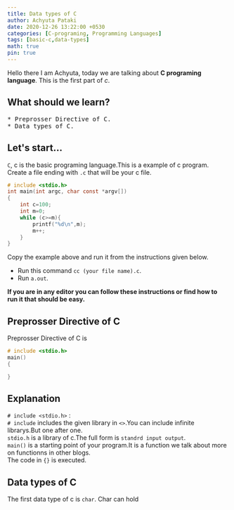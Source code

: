 ```yaml
---
title: Data types of C
author: Achyuta Pataki
date: 2020-12-26 13:22:00 +0530
categories: [C-programing, Programming Languages]
tags: [basic-c,data-types]
math: true
pin: true
---
```


Hello there I am Achyuta, today we are talking about **C programing language**. This is the first part of *c*.

## What should we learn?
<pre>
* Preprosser Directive of C.
* Data types of C.
</pre>

## Let's start...
`C`, c is the basic programing language.This is a example of c program.
Create a file ending with `.c` that will be your c file.

``` c
# include <stdio.h>
int main(int argc, char const *argv[])
{
	int c=100;
	int m=0;
	while (c>=m){
		printf("%d\n",m);
		m++;
	}
}
```

Copy the example above and run it from the instructions given below.  
* Run this command `cc (your file name).c`.  
* Run `a.out`.  

**If you are in any editor you can follow these instructions or find how to run it that should be easy.**  

## Preprosser Directive of C
Preprosser Directive of C is  
``` c
# include <stdio.h>
main()
{

}
```
## Explanation 
`# include <stdio.h>` :  
`# include` includes the given library in `<>`.You can include infinite librarys.But one after one.  
`stdio.h` is a library of c.The full form is `standrd input output`.  
`main()` is a starting point of your program.It is a function we talk about more on functionns in other blogs.  
The code in `{}` is executed.  


## Data types of C

The first data type of c is `char`. Char can hold 

